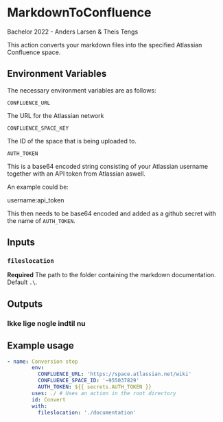 # MarkdownToConfluence
Bachelor 2022 - Anders Larsen &amp; Theis Tengs

This action converts your markdown files into the specified Atlassian Confluence space.

## Environment Variables
The necessary environment variables are as follows: 

`CONFLUENCE_URL`

The URL for the Atlassian network

`CONFLUENCE_SPACE_KEY`

The ID of the space that is being uploaded to.

`AUTH_TOKEN`

This is a base64 encoded string consisting of your Atlassian username together with an API token from Atlassian aswell.

An example could be:

username:api_token

This then needs to be base64 encoded and added as a github secret with the name of `AUTH_TOKEN`.
## Inputs

### `fileslocation`

**Required** The path to the folder containing the markdown documentation. Default `.\`.

## Outputs

### Ikke lige nogle indtil nu
## Example usage

```yaml
- name: Conversion step
        env:
          CONFLUENCE_URL: 'https://space.atlassian.net/wiki'
          CONFLUENCE_SPACE_ID: '~955037829'
          AUTH_TOKEN: ${{ secrets.AUTH_TOKEN }}
        uses: ./ # Uses an action in the root directory
        id: Convert
        with:
          fileslocation: './documentation'
```

